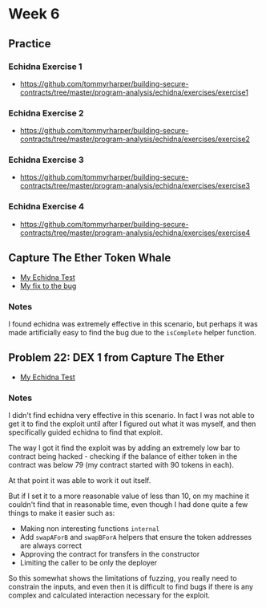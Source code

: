# Week 6

## Practice

### Echidna Exercise 1

- https://github.com/tommyrharper/building-secure-contracts/tree/master/program-analysis/echidna/exercises/exercise1

### Echidna Exercise 2

- https://github.com/tommyrharper/building-secure-contracts/tree/master/program-analysis/echidna/exercises/exercise2

### Echidna Exercise 3

- https://github.com/tommyrharper/building-secure-contracts/tree/master/program-analysis/echidna/exercises/exercise3

### Echidna Exercise 4

- https://github.com/tommyrharper/building-secure-contracts/tree/master/program-analysis/echidna/exercises/exercise4

## Capture The Ether Token Whale

- [My Echidna Test](./tokenwhale/TokenWhaleChallenge.t.sol)
- [My fix to the bug](./tokenwhale/TokenWhaleChallengeFixed.sol)

### Notes

I found echidna was extremely effective in this scenario, but perhaps it was made artificially easy to find the bug due to the `isComplete` helper function.

## Problem 22: DEX 1 from Capture The Ether

- [My Echidna Test](./dex1/Dex1Challenge.t.sol)

### Notes

I didn't find echidna very effective in this scenario. In fact I was not able to get it to find the exploit until after I figured out what it was myself, and then specifically guided echidna to find that exploit.

The way I got it find the exploit was by adding an extremely low bar to contract being hacked - checking if the balance of either token in the contract was below 79 (my contract started with 90 tokens in each).

At that point it was able to work it out itself.

But if I set it to a more reasonable value of less than 10, on my machine it couldn't find that in reasonable time, even though I had done quite a few things to make it easier such as:
- Making non interesting functions `internal`
- Add `swapAForB` and `swapBForA` helpers that ensure the token addresses are always correct
- Approving the contract for transfers in the constructor
- Limiting the caller to be only the deployer

So this somewhat shows the limitations of fuzzing, you really need to constrain the inputs, and even then it is difficult to find bugs if there is any complex and calculated interaction necessary for the exploit.
